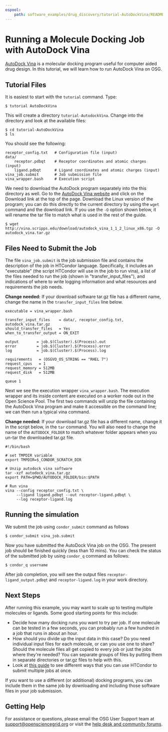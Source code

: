 ```yaml
---
ospool:
    path: software_examples/drug_discovery/tutorial-AutoDockVina/README.md
---
```


# Running a Molecule Docking Job with AutoDock Vina

[AutoDock Vina](http://vina.scripps.edu/) is a molecular docking program useful for computer aided drug design.  In this tutorial, we will learn how to run AutoDock Vina on OSG.  

## Tutorial Files 

It is easiest to start with the `tutorial` command. Type:

	$ tutorial AutoDockVina

This will create a directory `tutorial-AutodockVina`. Change into the directory and look at the available files: 

	$ cd tutorial-AutoDockVina
	$ ls

You should see the following: 

	receptor_config.txt   # Configuration file (input)
	data/
		receptor.pdbqt    # Receptor coordinates and atomic charges (input)
		ligand.pdbqt      # Ligand coordinates and atomic charges (input)
	vina_job.submit       # Job submission file
	vina_wrapper.bash     # Execution script

We need to download the AutoDock program separately into the this directory as well. Go 
to the [AutoDock Vina website](http://vina.scripps.edu/) and click on the Download link at the top of the page. Download the Linux version of the program; you can do this directly to the current directory by using the `wget` command and the download link. If you use the 
`-O` option shown below, it will rename the tar file to match what is used in the rest of the guide. 

	$ wget http://vina.scripps.edu/download/autodock_vina_1_1_2_linux_x86.tgz -O autodock_vina.tar.gz

## Files Need to Submit the Job

The file `vina_job.submit` is the job submission file and contains the description of the job in HTCondor language. Specifically, it includes an "executable" (the script HTCondor will use in the job to run vina), a list of the files needed to run the job (shown in "transfer_input_files"), and indications of where to write logging information and what resources and requirements the job needs. 

**Change needed:** If your download software tar.gz file has a different name, change the name in the `transfer_input_files` line below. 

	executable = vina_wrapper.bash

	transfer_input_files    = data/, receptor_config.txt, autodock_vina.tar.gz
	should_transfer_files   = Yes
	when_to_transfer_output = ON_EXIT

	output        = job.$(Cluster).$(Process).out
	error         = job.$(Cluster).$(Process).error
	log           = job.$(Cluster).$(Process).log

	requirements   = (OSGVO_OS_STRING == "RHEL 7")
	request_cpus   = 1
	request_memory = 512MB
	request_disk   = 512MB

	queue 1


Next we see the execution wrapper  `vina_wrapper.bash`. The execution wrapper and its inside content are executed on a worker node out in the Open Science Pool. The first two commands will unzip the file containing the AutoDock Vina program and make it accessible on the command line; we can then run a typical vina command. 

**Change needed:** If your download tar.gz file has a different name, change it in the 
script below, in the `tar` command. You will also need to change the name of the `AUTODOCK_FOLDER` to match whatever folder appears when you un-tar the downloaded tar.gz file. 

	#!/bin/bash

	# set TMPDIR variable
	export TMPDIR=$_CONDOR_SCRATCH_DIR

	# Unzip autodock vina software
	tar -xzf autodock_vina.tar.gz
	export PATH=$PWD/AUTODOCK_FOLDER/bin:$PATH

	# Run vina
	vina --config receptor_config.txt \
		 --ligand ligand.pdbqt --out receptor-ligand.pdbqt \
		 --log receptor-ligand.log

	
## Running the simulation
		
We submit the job using `condor_submit` command as follows

	$ condor_submit vina_job.submit
	
Now you have submitted the AutoDock Vina job on the OSG.  The present job should be finished quickly (less than 10 mins). You can check the status of the submitted job by using `condor_q` command as follows:

	$ condor_q username

After job completion, you will see the output files `receptor-ligand_output.pdbqt` and `receptor-ligand.log` in your work directory.

## Next Steps

After running this example, you may want to scale up to testing multiple molecules or ligands. Some good starting points for this include: 

- Decide how many docking runs you want to try per job. If one molecule can be tested in a few seconds, you can probably run a few hundred in a job that runs in about an hour. 
- How should you divide up the input data in this case? Do you need individual input files for each molecule, or can you use one to share? Should the molecule files all get copied to every job or just the jobs where they're needed? You can separate groups of files by putting them in separate directories or tar.gz files to help with this. 
- Look at [this guide](https://portal.osg-htc.org/documentation/software_examples_for_osg/python/tutorial-ScalingUp-Python/) to see different ways that you can use HTCondor to submit multiple jobs at once. 

If you want to use a different (or additional) docking programs, you can include them in the same job by downloading and including those software files in your job submission. 

## Getting Help

For assistance or questions, please email the OSG User Support team  at [support@opensciencegrid.org](mailto:support@opensciencegrid.org) or visit the [help desk and community forums](http://support.opensciencegrid.org).

